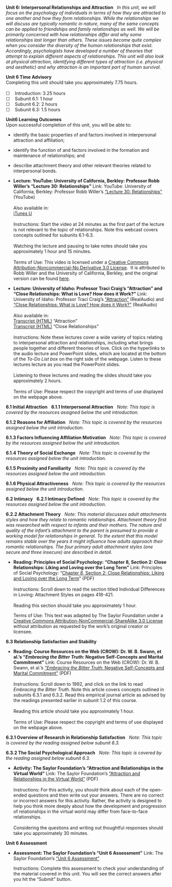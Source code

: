 **Unit 6: Interpersonal Relationships and Attraction** <span
id="6"></span> 
*In this unit, we will focus on the psychology of individuals in terms
of how they are attracted to one another and how they form
relationships. While the relationships we will discuss are typically
romantic in nature, many of the same concepts can be applied to
friendships and family relationships as well. We will be primarily
concerned with how relationships differ and why some relationships last
longer than others. These issues become quite complex when you consider
the diversity of the human relationships that exist. Accordingly,
psychologists have developed a number of theories that attempt to
explain different aspects of relationships. This unit will also look at
physical attraction, identifying different types of attraction (i.e.
physical and aesthetic) and why attraction is an important part of human
survival.*

**Unit 6 Time Advisory**  
Completing this unit should take you approximately 7.75 hours.  
    
 ☐    Introduction: 3.25 hours  
 ☐    Subunit 6.1: 1 hour  
 ☐    Subunit 6.2: 2 hours  
 ☐    Subunit 6.3: 1.5 hours

**Unit6 Learning Outcomes**  
Upon successful completion of this unit, you will be able to:  
-   identify the basic properties of and factors involved in
    interpersonal attraction and affiliation;
-   identify the function of and factors involved in the formation and
    maintenance of relationships; and
-   describe attachment theory and other relevant theories related to
    interpersonal bonds.

-   **Lecture: YouTube: University of California, Berkley: Professor
    Robb Willer’s “Lecture 30: Relationships”**
    Link: YouTube: University of California, Berkley: Professor Robb
    Willer’s [“Lecture 30:
    Relationships”](http://www.youtube.com/watch?v=x2Wgs9r8no8)
    (YouTube)  
        
     Also available in:  
     [iTunes
    U](http://itunes.apple.com/us/podcast/lecture-30-relationships/id354825323?i=80684027)  
        
     Instructions: Start the video at 24 minutes as the first part of
    the lecture is not relevant to the topic of relationships. Note this
    webcast covers concepts outlined for subunits 6.1-6.3.  
        
     Watching the lecture and pausing to take notes should take you
    approximately 1 hour and 15 minutes.  
        
     Terms of Use: This video is licensed under a [Creative Commons
    Attribution-Noncommercial-No Derivative 3.0
    License](http://creativecommons.org/licenses/by-nc-nd/3.0/).  It is
    attributed to Robb Willer and the University of California, Berkley,
    and the original version can be found
    [here](http://www.youtube.com/playlist?list=PL1317EA5E1CA2DA9A).

-   **Lecture: University of Idaho: Professor Traci Craig’s “Attraction”
    and “Close Relationships: What is Love? How does it Work?”**
    Link: University of Idaho: Professor Traci
    Craig’s [“Attraction”](http://www.class.uidaho.edu/psyc320/lessons/lesson17/lesson17-1.htm) (RealAudio)
    and [“Close Relationships: What is Love? How does it
    Work?”](http://www.class.uidaho.edu/psyc320/lessons/lesson17/lesson17-2.htm)
    (RealAudio)  
        
     Also available in:  
     [Transcript
    (HTML)](http://www.class.uidaho.edu/psyc320/lessons/lesson17/lesson17-1_transcript.htm)
    “Attraction”  
     [Transcript
    (HTML)](http://www.class.uidaho.edu/psyc320/lessons/lesson17/lesson17-2_transcript.htm)
    “Close Relationships”  
        
     Instructions: Note these lectures cover a wide variety of topics
    relating to interpersonal attraction and relationships, including
    what brings people together and different theories of love. Click on
    the hyperlinks to the audio lecture and PowerPoint slides, which are
    located at the bottom of the *To-Do List box* on the right side of
    the webpage. Listen to these lectures lecture as you read the
    PowerPoint slides.   
        
     Listening to these lectures and reading the slides should take you
    approximately 2 hours.  
        
     Terms of Use: Please respect the copyright and terms of use
    displayed on the webpage above.

**6.1 Initial Attraction** <span id="6.1"></span> 
**6.1.1 Interpersonal Attraction** <span id="6.1.1"></span> 
*Note: This topic is covered by the resources assigned below the unit
introduction.*

**6.1.2 Reasons for Affiliation** <span id="6.1.2"></span> 
*Note: This topic is covered by the resources assigned below the unit
introduction.*

**6.1.3 Factors Influencing Affiliation Motivation** <span
id="6.1.3"></span> 
*Note: This topic is covered by the resources assigned below the unit
introduction.*

**6.1.4 Theory of Social Exchange** <span id="6.1.4"></span> 
*Note: This topic is covered by the resources assigned below the unit
introduction.*

**6.1.5 Proximity and Familiarity** <span id="6.1.5"></span> 
*Note: This topic is covered by the resources assigned below the unit
introduction.*

**6.1.6 Physical Attractiveness** <span id="6.1.6"></span> 
*Note: This topic is covered by the resources assigned below the unit
introduction.*

**6.2 Intimacy** <span id="6.2"></span> 
**6.2.1 Intimacy Defined** <span id="6.2.1"></span> 
*Note: This topic is covered by the resources assigned below the unit
introduction.*

**6.2.2 Attachment Theory** <span id="6.2.2"></span> 
*Note: This material discusses adult attachments styles and how they
relate to romantic relationships. Attachment theory first was researched
with respect to infants and their mothers. The nature and quality of the
infant’s attachment to the parent is presumed to provide a working model
for relationships in general. To the extent that this model remains
stable over the years it might influence how adults approach their
romantic relationships. The four primary adult attachment styles (one
secure and three insecure) are described in detail.*

-   **Reading: Principles of Social Psychology: “Chapter 8, Section 2:
    Close Relationships: Liking and Loving over the Long Term”**
    Link: Principles of Social Psychology: “[Chapter 8, Section 2: Close
    Relationships: Liking and Loving over the Long
    Term](https://resources.saylor.org/archived/textbooks/Principles%20of%20Social%20Psychology.pdf)”
    (PDF)  
        
     Instructions: Scroll down to read the section titled Individual
    Differences in Loving: Attachment Styles on pages 418-421.  
        
     Reading this section should take you approximately 1 hour.  
      
     Terms of Use: This text was adapted by The Saylor Foundation under
    a [Creative Commons Attribution-NonCommercial-ShareAlike 3.0
    License](http://creativecommons.org/licenses/by-nc-sa/3.0/) without
    attribution as requested by the work’s original creator or licensee.

**6.3 Relationship Satisfaction and Stability** <span id="6.3"></span> 
-   **Reading: Course Resources on the Web (CROW): Dr. W. B. Swann, et
    al.’s “*Embracing the Bitter Truth*: Negative Self-Concepts and
    Marital Commitment”**
    Link: Course Resources on the Web (CROW): Dr. W. B. Swann, et
    al.’s [“*Embracing the Bitter Truth*: Negative Self-Concepts and
    Marital
    Commitment”](http://homepage.psy.utexas.edu/HomePage/Faculty/swann/publications.htm) (PDF)  
        
     Instructions: Scroll down to 1992, and click on the link to read
    *Embracing the Bitter Truth*. Note this article covers concepts
    outlined in subunits 6.3.1 and 6.3.2. Read this empirical journal
    article as advised by the readings presented earlier in subunit 1.2
    of this course.  
        
     Reading this article should take you approximately 1 hour.  
        
     Terms of Use: Please respect the copyright and terms of use
    displayed on the webpage above.

**6.3.1 Overview of Research in Relationship Satisfaction** <span
id="6.3.1"></span> 
*Note: This topic is covered by the reading assigned below subunit 6.3.*

**6.3.2 The Social Psychological Approach** <span id="6.3.2"></span> 
*Note: This topic is covered by the reading assigned below subunit 6.3.*

-   **Activity: The Saylor Foundation’s “Attraction and Relationships in
    the Virtual World”**
    Link: The Saylor Foundation’s [“Attraction and Relationships in the
    Virtual
    World”](https://resources.saylor.org/archived/wp-content/uploads/2013/03/PSYCH301-6.3.2-ATTRACTION-AND-RELATIONSHIPS-IN-THE-VIRTUAL-WORLD.pdf)
    (PDF)  
        
     Instructions: For this activity, you should think about each of the
    open-ended questions and then write out your answers. There are no
    correct or incorrect answers for this activity. Rather, the activity
    is designed to help you think more deeply about how the development
    and progression of relationships in the virtual world may differ
    from face-to-face relationships.  
        
     Considering the questions and writing out thoughtful responses
    should take you approximately 30 minutes.

**Unit 6 Assessment** <span id="6.4"></span> 
-   **Assessment: The Saylor Foundation’s “Unit 6 Assessment”**
    Link: The Saylor Foundation’s [“Unit 6
    Assessment”](http://school.saylor.org/mod/quiz/view.php?id=1329)  
      
     Instructions: Complete this assessment to check your understanding
    of the material covered in this unit. You will see the correct
    answers after you hit the “Submit” button.


